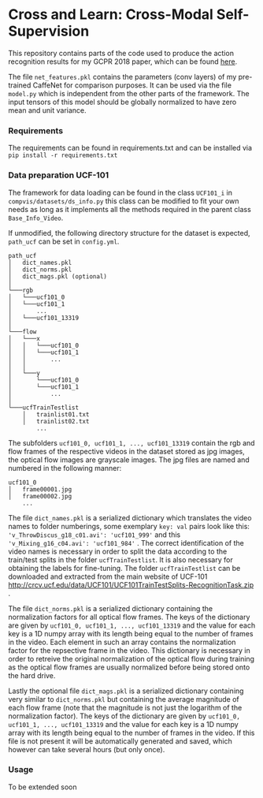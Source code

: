 # Cross and Learn: Cross-Modal Self-Supervision

This repository contains parts of the code used to produce the action recognition results for my GCPR 2018 paper, which can be found [here](https://arxiv.org/pdf/1811.03879.pdf). 

The file `net_features.pkl` contains the parameters (conv layers) of my pre-trained CaffeNet for comparison purposes. It can be used via the file `model.py` which is independent from the other parts of the framework. The input tensors of this model should be globally normalized to have zero mean and unit variance.


### Requirements

The requirements can be found in requirements.txt and can be installed via `pip install -r requirements.txt`

### Data preparation UCF-101

The framework for data loading can be found in the class `UCF101_i` in `compvis/datasets/ds_info.py` this class can be modified to fit your own needs as long as it implements all the methods required in the parent class `Base_Info_Video`. 

If unmodified, the following directory structure for the dataset is expected, `path_ucf` can be set in `config.yml`.

```
path_ucf
│   dict_names.pkl 
│   dict_norms.pkl
│   dict_mags.pkl (optional)
│
└───rgb
│   └───ucf101_0
│   └───ucf101_1
│       ...
│   └───ucf101_13319
│
└───flow
│   └───x
│   │   └───ucf101_0
│   │   └───ucf101_1
│   │       ...
│   │    
│   └───y
│       └───ucf101_0
│       └───ucf101_1
│           ...
│
└───ucfTrainTestlist
    │   trainlist01.txt
    │   trainlist02.txt
        ...

```
The subfolders `ucf101_0, ucf101_1, ..., ucf101_13319` contain the rgb and flow frames of the respective videos in the dataset stored as jpg images, the optical flow images are grayscale images. The jpg files are named and numbered in the following manner:

```
ucf101_0
│   frame00001.jpg
│   frame00002.jpg
    ...
```
The file `dict_names.pkl` is a serialized dictionary which translates the video names to folder numberings, some exemplary `key: val` pairs look like this: `'v_ThrowDiscus_g18_c01.avi': 'ucf101_999'` and this `'v_Mixing_g16_c04.avi': 'ucf101_984'` . The correct identification of the video names is necessary in order to split the data according to the train/test splits in the folder `ucfTrainTestlist`. It is also necessary for obtaining the labels for fine-tuning. The folder `ucfTrainTestlist` can be downloaded and extracted from the main website of UCF-101 http://crcv.ucf.edu/data/UCF101/UCF101TrainTestSplits-RecognitionTask.zip .

The file `dict_norms.pkl` is a serialized dictionary containing the normalization factors for all optical flow frames. The keys of the dictionary are given by `ucf101_0, ucf101_1, ..., ucf101_13319` and the value for each key is a 1D numpy array with its length being equal to the number of frames in the video. Each element in such an array contains the normalization factor for the repsective frame in the video. This dictionary is necessary in order to retreive the original normalization of the optical flow during training as the optical flow frames are usually normalized before being stored onto the hard drive.

Lastly the optional file `dict_mags.pkl` is a serialized dictionary containing very similar to `dict_norms.pkl` but containing the average magnitude of each flow frame (note that the magnitude is not just the logarithm of the normalization factor). The keys of the dictionary are given by `ucf101_0, ucf101_1, ..., ucf101_13319` and the value for each key is a 1D numpy array with its length being equal to the number of frames in the video. If this file is not present it will be automatically generated and saved, which however can take several hours (but only once).

### Usage

To be extended soon



